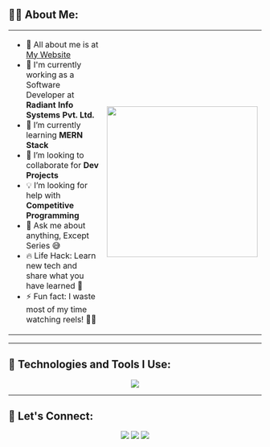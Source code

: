 ## 🧑‍💻 About Me:

<table>
  <tr>
    <td>
      <ul>
        <li>📌 All about me is at <a href="https://kirangn24.github.io/Portfolio/">My Website</a></li>
        <li>🔭 I'm currently working as a Software Developer at <strong>Radiant Info Systems Pvt. Ltd.</strong></li>
        <li>🌱 I’m currently learning <strong>MERN Stack</strong></li>
        <li>🤝 I’m looking to collaborate for <strong>Dev Projects</strong></li>
        <li>💡 I’m looking for help with <strong>Competitive Programming</strong></li>
        <li>💬 Ask me about anything, Except Series 😅</li>
        <li>🔥 Life Hack: Learn new tech and share what you have learned 🎉</li>
        <li>⚡ Fun fact: I waste most of my time watching reels! 🎥😂</li>
      </ul>
    </td>
    <td>
      <img src="https://github.com/user-attachments/assets/47668240-7f3c-4480-b3aa-9ecd6395385f" width="300px">
    </td>
  </tr>
</table>

---

## 🚀 Technologies and Tools I Use:

<p align="center">
  <img src="https://skillicons.dev/icons?i=java,spring,mysql,hibernate,html,css,js,bootstrap,jquery,git,linux" />
</p>

---

## 🔗 Let's Connect:
<p align="center">
  <a href="https://linkedin.com/in/kiran-gn"><img src="https://img.shields.io/badge/LinkedIn-blue?style=for-the-badge&logo=linkedin"></a>
  <a href="https://github.com/kirangn24"><img src="https://img.shields.io/badge/GitHub-black?style=for-the-badge&logo=github"></a>
  <a href="mailto:kirangn24@gmail.com"><img src="https://img.shields.io/badge/Email-red?style=for-the-badge&logo=gmail"></a>
</p>
